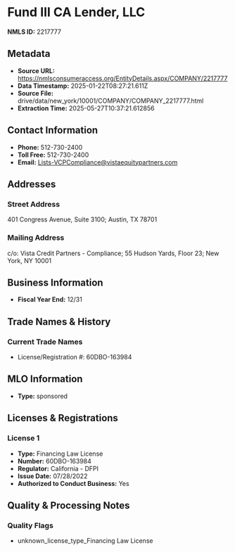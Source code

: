 # Fund III CA Lender, LLC

**NMLS ID:** 2217777

## Metadata
- **Source URL:** https://nmlsconsumeraccess.org/EntityDetails.aspx/COMPANY/2217777
- **Data Timestamp:** 2025-01-22T08:27:21.611Z
- **Source File:** drive/data/new_york/10001/COMPANY/COMPANY_2217777.html
- **Extraction Time:** 2025-05-27T10:37:21.612856

## Contact Information
- **Phone:** 512-730-2400
- **Toll Free:** 512-730-2400
- **Email:** Lists-VCPCompliance@vistaequitypartners.com

## Addresses
### Street Address
401 Congress Avenue, Suite 3100; Austin, TX 78701

### Mailing Address
c/o: Vista Credit Partners - Compliance; 55 Hudson Yards, Floor 23; New York, NY 10001

## Business Information
- **Fiscal Year End:** 12/31

## Trade Names & History
### Current Trade Names
- License/Registration #: 60DBO-163984

## MLO Information
- **Type:** sponsored

## Licenses & Registrations

### License 1
- **Type:** Financing Law License
- **Number:** 60DBO-163984
- **Regulator:** California - DFPI
- **Issue Date:** 07/28/2022
- **Authorized to Conduct Business:** Yes

## Quality & Processing Notes
### Quality Flags
- unknown_license_type_Financing Law License
